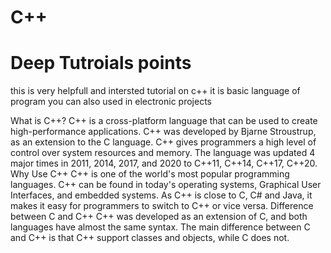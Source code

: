 # C++
# Deep Tutroials points
this  is very helpfull and intersted tutorial on c++
it is basic language of program you can also used in electronic projects 

What is C++?
C++ is a cross-platform language that can be used to create high-performance applications.
C++ was developed by Bjarne Stroustrup, as an extension to the C language.
C++ gives programmers a high level of control over system resources and memory.
The language was updated 4 major times in 2011, 2014, 2017, and 2020 to C++11, C++14, C++17, C++20.
Why Use C++
C++ is one of the world's most popular programming languages.
C++ can be found in today's operating systems, Graphical User Interfaces, and embedded systems.
As C++ is close to C, C# and Java, it makes it easy for programmers to switch to C++ or vice versa.
Difference between C and C++
C++ was developed as an extension of C, and both languages have almost the same syntax.
The main difference between C and C++ is that C++ support classes and objects, while C does not.
